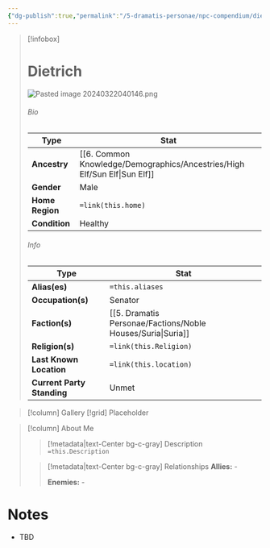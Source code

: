 ```yaml
---
{"dg-publish":true,"permalink":"/5-dramatis-personae/npc-compendium/dietrich/"}
---
```



> [!infobox]
> # Dietrich
> ![Pasted image 20240322040146.png](/img/user/x.%20Assets/Attachments/Pasted%20image%2020240322040146.png)
> ###### Bio
> Type |  Stat |
> ---|---|
> **Ancestry** | [[6. Common Knowledge/Demographics/Ancestries/High Elf/Sun Elf\|Sun Elf]] |
> **Gender** | Male |
> **Home Region** | `=link(this.home)` |
> **Condition** | Healthy |
> ###### Info
> Type |  Stat |
> ---|---|
> **Alias(es)** | `=this.aliases` |
> **Occupation(s)** | Senator |
> **Faction(s)** | [[5. Dramatis Personae/Factions/Noble Houses/Suria\|Suria]] |
> **Religion(s)** | `=link(this.Religion)` |
> **Last Known Location** | `=link(this.location)` |
> **Current Party Standing** | Unmet |

> [!column] Gallery 
> [!grid] 
> Placeholder

> [!column] About Me
>> [!metadata|text-Center bg-c-gray] Description
>> `=this.Description`
>
>> [!metadata|text-Center bg-c-gray] Relationships
>> **Allies:** -
>>
>> **Enemies:** -

# Notes

- TBD

